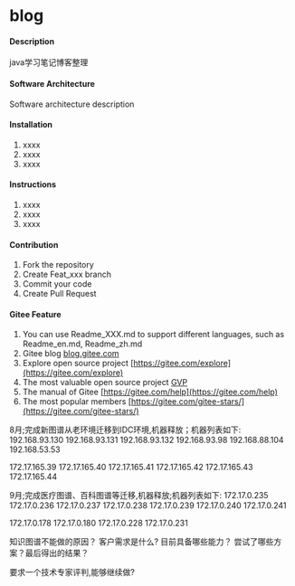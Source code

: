 # blog

#### Description
java学习笔记博客整理

#### Software Architecture
Software architecture description

#### Installation

1.  xxxx
2.  xxxx
3.  xxxx

#### Instructions

1.  xxxx
2.  xxxx
3.  xxxx

#### Contribution

1.  Fork the repository
2.  Create Feat_xxx branch
3.  Commit your code
4.  Create Pull Request


#### Gitee Feature

1.  You can use Readme\_XXX.md to support different languages, such as Readme\_en.md, Readme\_zh.md
2.  Gitee blog [blog.gitee.com](https://blog.gitee.com)
3.  Explore open source project [https://gitee.com/explore](https://gitee.com/explore)
4.  The most valuable open source project [GVP](https://gitee.com/gvp)
5.  The manual of Gitee [https://gitee.com/help](https://gitee.com/help)
6.  The most popular members  [https://gitee.com/gitee-stars/](https://gitee.com/gitee-stars/)




8月;完成新图谱从老环境迁移到IDC环境,机器释放；机器列表如下:
192.168.93.130
192.168.93.131
192.168.93.132
192.168.93.98
192.168.88.104
192.168.53.53

172.17.165.39
172.17.165.40
172.17.165.41
172.17.165.42
172.17.165.43
172.17.165.44




9月;完成医疗图谱、百科图谱等迁移,机器释放;机器列表如下:
172.17.0.235
172.17.0.236
172.17.0.237
172.17.0.238
172.17.0.239
172.17.0.240
172.17.0.241

172.17.0.178
172.17.0.180
172.17.0.228
172.17.0.231


知识图谱不能做的原因？
客户需求是什么?
目前具备哪些能力？
尝试了哪些方案？最后得出的结果？

要求一个技术专家评判,能够继续做?
